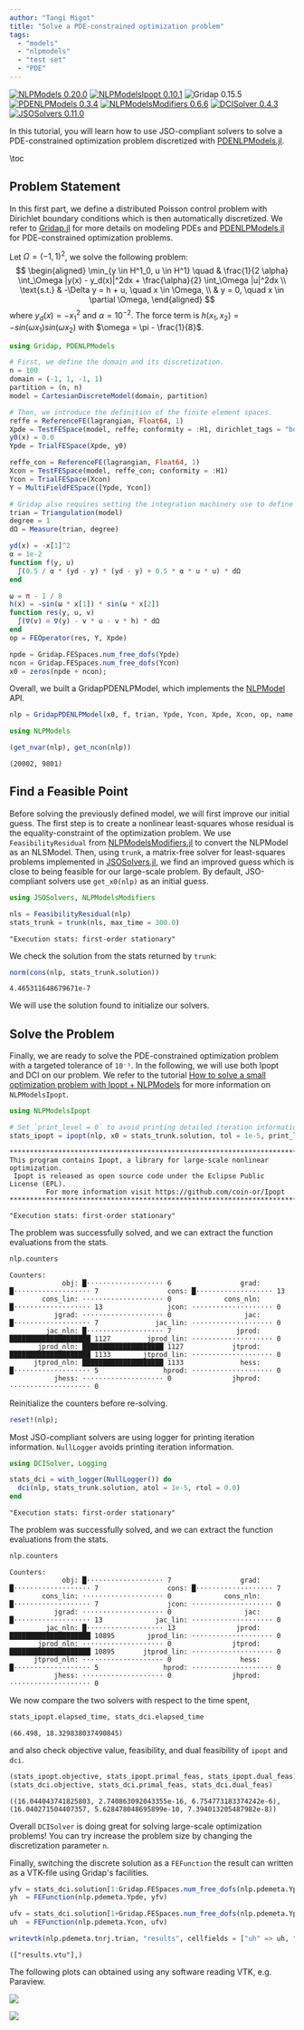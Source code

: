 ```yaml
---
author: "Tangi Migot"
title: "Solve a PDE-constrained optimization problem"
tags:
  - "models"
  - "nlpmodels"
  - "test set"
  - "PDE"
---
```


[![NLPModels 0.20.0](https://img.shields.io/badge/NLPModels-0.20.0-8b0000?style=flat-square&labelColor=cb3c33)](https://juliasmoothoptimizers.github.io/NLPModels.jl/stable/)
[![NLPModelsIpopt 0.10.1](https://img.shields.io/badge/NLPModelsIpopt-0.10.1-006400?style=flat-square&labelColor=389826)](https://juliasmoothoptimizers.github.io/NLPModelsIpopt.jl/stable/)
![Gridap 0.15.5](https://img.shields.io/badge/Gridap-0.15.5-000?style=flat-square&labelColor=999)
[![PDENLPModels 0.3.4](https://img.shields.io/badge/PDENLPModels-0.3.4-8b0000?style=flat-square&labelColor=cb3c33)](https://juliasmoothoptimizers.github.io/PDENLPModels.jl/stable/)
[![NLPModelsModifiers 0.6.6](https://img.shields.io/badge/NLPModelsModifiers-0.6.6-8b0000?style=flat-square&labelColor=cb3c33)](https://juliasmoothoptimizers.github.io/NLPModelsModifiers.jl/stable/)
[![DCISolver 0.4.3](https://img.shields.io/badge/DCISolver-0.4.3-006400?style=flat-square&labelColor=389826)](https://juliasmoothoptimizers.github.io/DCISolver.jl/stable/)
[![JSOSolvers 0.11.0](https://img.shields.io/badge/JSOSolvers-0.11.0-006400?style=flat-square&labelColor=389826)](https://juliasmoothoptimizers.github.io/JSOSolvers.jl/stable/)




In this tutorial, you will learn how to use JSO-compliant solvers to solve a PDE-constrained optimization problem discretized with [PDENLPModels.jl](https://github.com/JuliaSmoothOptimizers/PDENLPModels.jl).

\toc

## Problem Statement

In this first part, we define a distributed Poisson control problem  with Dirichlet boundary conditions which is then automatically discretized.
We refer to [Gridap.jl](https://github.com/gridap/Gridap.jl) for more details on modeling PDEs and [PDENLPModels.jl](https://github.com/JuliaSmoothOptimizers/PDENLPModels.jl) for PDE-constrained optimization problems.

Let $\Omega = (-1,1)^2$, we solve the following problem:
$$
\begin{aligned}
  \min_{y \in H^1_0, u \in H^1} \quad &  \frac{1}{2 \alpha} \int_\Omega |y(x) - y_d(x)|^2dx + \frac{\alpha}{2} \int_\Omega |u|^2dx \\
  \text{s.t.} & -\Delta y = h + u, \quad x \in \Omega, \\
              & y = 0, \quad x \in \partial \Omega,
\end{aligned}
$$
where $y_d(x) = -x_1^2$ and $\alpha = 10^{-2}$.
The force term is $h(x_1, x_2) = - sin(\omega x_1)sin(\omega x_2)$ with  $\omega = \pi - \frac{1}{8}$.

```julia
using Gridap, PDENLPModels

# First, we define the domain and its discretization.
n = 100
domain = (-1, 1, -1, 1)
partition = (n, n)
model = CartesianDiscreteModel(domain, partition)

# Then, we introduce the definition of the finite element spaces.
reffe = ReferenceFE(lagrangian, Float64, 1)
Xpde = TestFESpace(model, reffe; conformity = :H1, dirichlet_tags = "boundary")
y0(x) = 0.0
Ypde = TrialFESpace(Xpde, y0)

reffe_con = ReferenceFE(lagrangian, Float64, 1)
Xcon = TestFESpace(model, reffe_con; conformity = :H1)
Ycon = TrialFESpace(Xcon)
Y = MultiFieldFESpace([Ypde, Ycon])

# Gridap also requires setting the integration machinery use to define next the objective function and the constraint operator.
trian = Triangulation(model)
degree = 1
dΩ = Measure(trian, degree)

yd(x) = -x[1]^2
α = 1e-2
function f(y, u)
  ∫(0.5 / α * (yd - y) * (yd - y) + 0.5 * α * u * u) * dΩ
end

ω = π - 1 / 8
h(x) = -sin(ω * x[1]) * sin(ω * x[2])
function res(y, u, v)
  ∫(∇(v) ⊙ ∇(y) - v * u - v * h) * dΩ
end
op = FEOperator(res, Y, Xpde)

npde = Gridap.FESpaces.num_free_dofs(Ypde)
ncon = Gridap.FESpaces.num_free_dofs(Ycon)
x0 = zeros(npde + ncon);
```




Overall, we built a GridapPDENLPModel, which implements the [NLPModel](https://juliasmoothoptimizers.github.io/NLPModels.jl/stable/) API.

```julia
nlp = GridapPDENLPModel(x0, f, trian, Ypde, Ycon, Xpde, Xcon, op, name = "Control elastic membrane")

using NLPModels

(get_nvar(nlp), get_ncon(nlp))
```

```
(20002, 9801)
```





## Find a Feasible Point

Before solving the previously defined model, we will first improve our initial guess.
The first step is to create a nonlinear least-squares whose residual is the equality-constraint of the optimization problem.
We use `FeasibilityResidual` from [NLPModelsModifiers.jl](https://github.com/JuliaSmoothOptimizers/NLPModelsModifiers.jl) to convert the NLPModel as an NLSModel.
Then, using `trunk`, a matrix-free solver for least-squares problems implemented in [JSOSolvers.jl](https://github.com/JuliaSmoothOptimizers/JSOSolvers.jl), we find an
improved guess which is close to being feasible for our large-scale problem.
By default, JSO-compliant solvers use `get_x0(nlp)` as an initial guess.

```julia
using JSOSolvers, NLPModelsModifiers

nls = FeasibilityResidual(nlp)
stats_trunk = trunk(nls, max_time = 300.0)
```

```
"Execution stats: first-order stationary"
```





We check the solution from the stats returned by `trunk`:

```julia
norm(cons(nlp, stats_trunk.solution))
```

```
4.465311648679671e-7
```





We will use the solution found to initialize our solvers.

## Solve the Problem

Finally, we are ready to solve the PDE-constrained optimization problem with a targeted tolerance of `10⁻⁵`.
In the following, we will use both Ipopt and DCI on our problem.
We refer to the tutorial [How to solve a small optimization problem with Ipopt + NLPModels](https://jso-docs.github.io/solve-an-optimization-problem-with-ipopt/)
for more information on `NLPModelsIpopt`.

```julia
using NLPModelsIpopt

# Set `print_level = 0` to avoid printing detailed iteration information.
stats_ipopt = ipopt(nlp, x0 = stats_trunk.solution, tol = 1e-5, print_level = 0)
```

```
******************************************************************************
This program contains Ipopt, a library for large-scale nonlinear optimization.
 Ipopt is released as open source code under the Eclipse Public License (EPL).
         For more information visit https://github.com/coin-or/Ipopt
******************************************************************************

"Execution stats: first-order stationary"
```





The problem was successfully solved, and we can extract the function evaluations from the stats.

```julia
nlp.counters
```

```
Counters:
             obj: █⋅⋅⋅⋅⋅⋅⋅⋅⋅⋅⋅⋅⋅⋅⋅⋅⋅⋅⋅ 6                 grad: █⋅⋅⋅⋅⋅⋅⋅⋅⋅⋅⋅⋅⋅⋅⋅⋅⋅⋅⋅ 7                 cons: █⋅⋅⋅⋅⋅⋅⋅⋅⋅⋅⋅⋅⋅⋅⋅⋅⋅⋅⋅ 13    
        cons_lin: ⋅⋅⋅⋅⋅⋅⋅⋅⋅⋅⋅⋅⋅⋅⋅⋅⋅⋅⋅⋅ 0             cons_nln: █⋅⋅⋅⋅⋅⋅⋅⋅⋅⋅⋅⋅⋅⋅⋅⋅⋅⋅⋅ 13                jcon: ⋅⋅⋅⋅⋅⋅⋅⋅⋅⋅⋅⋅⋅⋅⋅⋅⋅⋅⋅⋅ 0     
           jgrad: ⋅⋅⋅⋅⋅⋅⋅⋅⋅⋅⋅⋅⋅⋅⋅⋅⋅⋅⋅⋅ 0                  jac: █⋅⋅⋅⋅⋅⋅⋅⋅⋅⋅⋅⋅⋅⋅⋅⋅⋅⋅⋅ 7              jac_lin: ⋅⋅⋅⋅⋅⋅⋅⋅⋅⋅⋅⋅⋅⋅⋅⋅⋅⋅⋅⋅ 0     
         jac_nln: █⋅⋅⋅⋅⋅⋅⋅⋅⋅⋅⋅⋅⋅⋅⋅⋅⋅⋅⋅ 7                jprod: ████████████████████ 1127         jprod_lin: ⋅⋅⋅⋅⋅⋅⋅⋅⋅⋅⋅⋅⋅⋅⋅⋅⋅⋅⋅⋅ 0     
       jprod_nln: ████████████████████ 1127            jtprod: ████████████████████ 1133        jtprod_lin: ⋅⋅⋅⋅⋅⋅⋅⋅⋅⋅⋅⋅⋅⋅⋅⋅⋅⋅⋅⋅ 0     
      jtprod_nln: ████████████████████ 1133              hess: █⋅⋅⋅⋅⋅⋅⋅⋅⋅⋅⋅⋅⋅⋅⋅⋅⋅⋅⋅ 5                hprod: ⋅⋅⋅⋅⋅⋅⋅⋅⋅⋅⋅⋅⋅⋅⋅⋅⋅⋅⋅⋅ 0     
           jhess: ⋅⋅⋅⋅⋅⋅⋅⋅⋅⋅⋅⋅⋅⋅⋅⋅⋅⋅⋅⋅ 0               jhprod: ⋅⋅⋅⋅⋅⋅⋅⋅⋅⋅⋅⋅⋅⋅⋅⋅⋅⋅⋅⋅ 0
```





Reinitialize the counters before re-solving.

```julia
reset!(nlp);
```




Most JSO-compliant solvers are using logger for printing iteration information. 
`NullLogger` avoids printing iteration information.

```julia
using DCISolver, Logging

stats_dci = with_logger(NullLogger()) do
  dci(nlp, stats_trunk.solution, atol = 1e-5, rtol = 0.0)
end
```

```
"Execution stats: first-order stationary"
```





The problem was successfully solved, and we can extract the function evaluations from the stats.

```julia
nlp.counters
```

```
Counters:
             obj: █⋅⋅⋅⋅⋅⋅⋅⋅⋅⋅⋅⋅⋅⋅⋅⋅⋅⋅⋅ 7                 grad: █⋅⋅⋅⋅⋅⋅⋅⋅⋅⋅⋅⋅⋅⋅⋅⋅⋅⋅⋅ 7                 cons: █⋅⋅⋅⋅⋅⋅⋅⋅⋅⋅⋅⋅⋅⋅⋅⋅⋅⋅⋅ 7     
        cons_lin: ⋅⋅⋅⋅⋅⋅⋅⋅⋅⋅⋅⋅⋅⋅⋅⋅⋅⋅⋅⋅ 0             cons_nln: █⋅⋅⋅⋅⋅⋅⋅⋅⋅⋅⋅⋅⋅⋅⋅⋅⋅⋅⋅ 7                 jcon: ⋅⋅⋅⋅⋅⋅⋅⋅⋅⋅⋅⋅⋅⋅⋅⋅⋅⋅⋅⋅ 0     
           jgrad: ⋅⋅⋅⋅⋅⋅⋅⋅⋅⋅⋅⋅⋅⋅⋅⋅⋅⋅⋅⋅ 0                  jac: █⋅⋅⋅⋅⋅⋅⋅⋅⋅⋅⋅⋅⋅⋅⋅⋅⋅⋅⋅ 13             jac_lin: ⋅⋅⋅⋅⋅⋅⋅⋅⋅⋅⋅⋅⋅⋅⋅⋅⋅⋅⋅⋅ 0     
         jac_nln: █⋅⋅⋅⋅⋅⋅⋅⋅⋅⋅⋅⋅⋅⋅⋅⋅⋅⋅⋅ 13               jprod: ████████████████████ 10895        jprod_lin: ⋅⋅⋅⋅⋅⋅⋅⋅⋅⋅⋅⋅⋅⋅⋅⋅⋅⋅⋅⋅ 0     
       jprod_nln: ⋅⋅⋅⋅⋅⋅⋅⋅⋅⋅⋅⋅⋅⋅⋅⋅⋅⋅⋅⋅ 0               jtprod: ████████████████████ 10895       jtprod_lin: ⋅⋅⋅⋅⋅⋅⋅⋅⋅⋅⋅⋅⋅⋅⋅⋅⋅⋅⋅⋅ 0     
      jtprod_nln: ⋅⋅⋅⋅⋅⋅⋅⋅⋅⋅⋅⋅⋅⋅⋅⋅⋅⋅⋅⋅ 0                 hess: █⋅⋅⋅⋅⋅⋅⋅⋅⋅⋅⋅⋅⋅⋅⋅⋅⋅⋅⋅ 5                hprod: ⋅⋅⋅⋅⋅⋅⋅⋅⋅⋅⋅⋅⋅⋅⋅⋅⋅⋅⋅⋅ 0     
           jhess: ⋅⋅⋅⋅⋅⋅⋅⋅⋅⋅⋅⋅⋅⋅⋅⋅⋅⋅⋅⋅ 0               jhprod: ⋅⋅⋅⋅⋅⋅⋅⋅⋅⋅⋅⋅⋅⋅⋅⋅⋅⋅⋅⋅ 0
```





We now compare the two solvers with respect to the time spent,

```julia
stats_ipopt.elapsed_time, stats_dci.elapsed_time
```

```
(66.498, 18.329838037490845)
```





and also check objective value, feasibility, and dual feasibility of `ipopt` and `dci`.

```julia
(stats_ipopt.objective, stats_ipopt.primal_feas, stats_ipopt.dual_feas),
(stats_dci.objective, stats_dci.primal_feas, stats_dci.dual_feas)
```

```
((16.044043741825803, 2.740863092043355e-16, 6.754773183374242e-6), (16.040271504407357, 5.628478048695899e-10, 7.394013205487982e-8))
```





Overall `DCISolver` is doing great for solving large-scale optimization problems!
You can try increase the problem size by changing the discretization parameter `n`.

Finally, switching the discrete solution as a `FEFunction` the result can written as a VTK-file using Gridap's facilities.

```julia
yfv = stats_dci.solution[1:Gridap.FESpaces.num_free_dofs(nlp.pdemeta.Ypde)]
yh  = FEFunction(nlp.pdemeta.Ypde, yfv)

ufv = stats_dci.solution[1+Gridap.FESpaces.num_free_dofs(nlp.pdemeta.Ypde):end]
uh  = FEFunction(nlp.pdemeta.Ycon, ufv)

writevtk(nlp.pdemeta.tnrj.trian, "results", cellfields = ["uh" => uh, "yh" => yh])
```

```
(["results.vtu"],)
```





The following plots can obtained using any software reading VTK, e.g. Paraview.

![](figures/uh.png)

![](figures/yh.png)